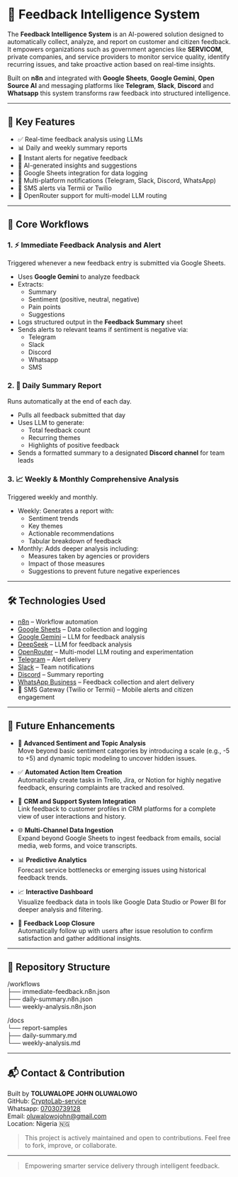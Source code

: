 # 🧠 Feedback Intelligence System

The **Feedback Intelligence System** is an AI-powered solution designed to automatically collect, analyze, and report on customer and citizen feedback. It empowers organizations such as government agencies like **SERVICOM**, private companies, and service providers to monitor service quality, identify recurring issues, and take proactive action based on real-time insights.

Built on **n8n** and integrated with **Google Sheets**, **Google Gemini**, **Open Source AI** and messaging platforms like **Telegram**, **Slack**, **Discord** and **Whatsapp** this system transforms raw feedback into structured intelligence.

---

## 🚀 Key Features

- ✅ Real-time feedback analysis using LLMs
- 📊 Daily and weekly summary reports
- 🔔 Instant alerts for negative feedback
- 🧠 AI-generated insights and suggestions
- 📁 Google Sheets integration for data logging
- 💬 Multi-platform notifications (Telegram, Slack, Discord, WhatsApp)
- 📱 SMS alerts via Termii or Twilio
- 🔗 OpenRouter support for multi-model LLM routing

---

## 🧩 Core Workflows

### 1. ⚡ Immediate Feedback Analysis and Alert

Triggered whenever a new feedback entry is submitted via Google Sheets.

- Uses **Google Gemini** to analyze feedback
- Extracts:
  - Summary
  - Sentiment (positive, neutral, negative)
  - Pain points
  - Suggestions
- Logs structured output in the **Feedback Summary** sheet
- Sends alerts to relevant teams if sentiment is negative via:
  - Telegram
  - Slack
  - Discord
  - Whatsapp
  - SMS

### 2. 📅 Daily Summary Report

Runs automatically at the end of each day.

- Pulls all feedback submitted that day
- Uses LLM to generate:
  - Total feedback count
  - Recurring themes
  - Highlights of positive feedback
- Sends a formatted summary to a designated **Discord channel** for team leads

### 3. 📈 Weekly & Monthly Comprehensive Analysis

Triggered weekly and monthly.

- Weekly: Generates a report with:
  - Sentiment trends
  - Key themes
  - Actionable recommendations
  - Tabular breakdown of feedback
- Monthly: Adds deeper analysis including:
  - Measures taken by agencies or providers
  - Impact of those measures
  - Suggestions to prevent future negative experiences

---

## 🛠 Technologies Used

- [n8n](https://n8n.io/) – Workflow automation
- [Google Sheets](https://www.google.com/sheets/about/) – Data collection and logging
- [Google Gemini](https://gemini.google.com/) – LLM for feedback analysis
- [DeepSeek](https://chat.deepseek.com/) – LLM for feedback analysis
- [OpenRouter](https://openrouter.ai/) – Multi-model LLM routing and experimentation
- [Telegram](https://core.telegram.org/bots) – Alert delivery
- [Slack](https://api.slack.com/) – Team notifications
- [Discord](https://discord.com/developers/docs/intro) – Summary reporting
- [WhatsApp Business](https://web.whatsapp.com/) – Feedback collection and alert delivery
- 📱 SMS Gateway (Twilio or Termii) – Mobile alerts and citizen engagement

---

## 🔮 Future Enhancements

- 🧠 **Advanced Sentiment and Topic Analysis**  
  Move beyond basic sentiment categories by introducing a scale (e.g., -5 to +5) and dynamic topic modeling to uncover hidden issues.

- ✅ **Automated Action Item Creation**  
  Automatically create tasks in Trello, Jira, or Notion for highly negative feedback, ensuring complaints are tracked and resolved.

- 🔗 **CRM and Support System Integration**  
  Link feedback to customer profiles in CRM platforms for a complete view of user interactions and history.

- 🌐 **Multi-Channel Data Ingestion**  
  Expand beyond Google Sheets to ingest feedback from emails, social media, web forms, and voice transcripts.

- 📊 **Predictive Analytics**  
  Forecast service bottlenecks or emerging issues using historical feedback trends.

- 📈 **Interactive Dashboard**  
  Visualize feedback data in tools like Google Data Studio or Power BI for deeper analysis and filtering.

- 🔁 **Feedback Loop Closure**  
  Automatically follow up with users after issue resolution to confirm satisfaction and gather additional insights.

---

## 📂 Repository Structure

/workflows  
├── immediate-feedback.n8n.json  
├── daily-summary.n8n.json  
└── weekly-analysis.n8n.json  

/docs  
└── report-samples  
    ├── daily-summary.md  
    └── weekly-analysis.md  

---

## 📬 Contact & Contribution

Built by **TOLUWALOPE JOHN OLUWALOWO**  
GitHub: [CryptoLab-service](https://github.com/CryptoLab-service/)  
Whatsapp: [07030739128](https://whatsapp.me/+2347030739128/)  
Email: oluwalowojohn@gmail.com  
Location: Nigeria 🇳🇬

> This project is actively maintained and open to contributions. Feel free to fork, improve, or collaborate.

---

> Empowering smarter service delivery through intelligent feedback.
